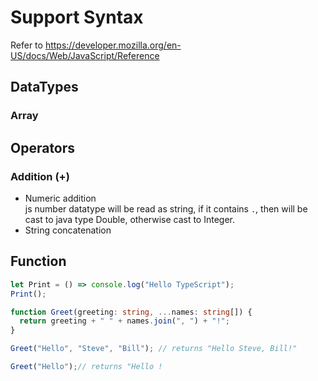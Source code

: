 # Support Syntax
Refer to https://developer.mozilla.org/en-US/docs/Web/JavaScript/Reference
## DataTypes
### Array

## Operators
### Addition (+)
* Numeric addition     
  js number datatype will be read as string, if it contains `.`, then will be cast to java type Double, otherwise cast to Integer.
* String concatenation

## Function
```typescript
let Print = () => console.log("Hello TypeScript");
Print();
```

```typescript
function Greet(greeting: string, ...names: string[]) {
  return greeting + " " + names.join(", ") + "!";
}

Greet("Hello", "Steve", "Bill"); // returns "Hello Steve, Bill!"

Greet("Hello");// returns "Hello !
```

